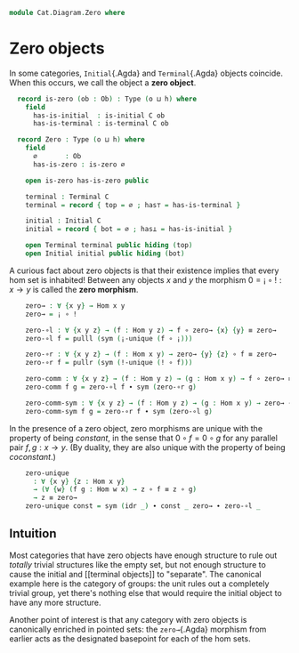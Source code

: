 <!--
```agda
open import Cat.Diagram.Terminal
open import Cat.Diagram.Initial
open import Cat.Prelude

import Cat.Reasoning
```
-->

```agda
module Cat.Diagram.Zero where

```

<!--
```agda
module _ {o h} (C : Precategory o h) where
  open Cat.Reasoning C
```
-->

# Zero objects

In some categories, `Initial`{.Agda} and `Terminal`{.Agda} objects
coincide. When this occurs, we call the object a **zero object**.

```agda
  record is-zero (ob : Ob) : Type (o ⊔ h) where
    field
      has-is-initial  : is-initial C ob
      has-is-terminal : is-terminal C ob

  record Zero : Type (o ⊔ h) where
    field
      ∅       : Ob
      has-is-zero : is-zero ∅

    open is-zero has-is-zero public

    terminal : Terminal C
    terminal = record { top = ∅ ; has⊤ = has-is-terminal }

    initial : Initial C
    initial = record { bot = ∅ ; has⊥ = has-is-initial }

    open Terminal terminal public hiding (top)
    open Initial initial public hiding (bot)
```

A curious fact about zero objects is that their existence implies that
every hom set is inhabited! Between any objects $x$ and $y$ the morphism
$0 = ¡ \circ ! : x \to y$ is called the **zero morphism**.

```agda
    zero→ : ∀ {x y} → Hom x y
    zero→ = ¡ ∘ !

    zero-∘l : ∀ {x y z} → (f : Hom y z) → f ∘ zero→ {x} {y} ≡ zero→
    zero-∘l f = pulll (sym (¡-unique (f ∘ ¡)))

    zero-∘r : ∀ {x y z} → (f : Hom x y) → zero→ {y} {z} ∘ f ≡ zero→
    zero-∘r f = pullr (sym (!-unique (! ∘ f)))

    zero-comm : ∀ {x y z} → (f : Hom y z) → (g : Hom x y) → f ∘ zero→ ≡ zero→ ∘ g
    zero-comm f g = zero-∘l f ∙ sym (zero-∘r g)

    zero-comm-sym : ∀ {x y z} → (f : Hom y z) → (g : Hom x y) → zero→ ∘ f ≡ g ∘ zero→
    zero-comm-sym f g = zero-∘r f ∙ sym (zero-∘l g)
```

In the presence of a zero object, zero morphisms are unique with the
property of being *constant*, in the sense that $0 \circ f = 0 \circ g$
for any parallel pair $f, g : x \to y$. (By duality, they are also
unique with the property of being *coconstant*.)

```agda
    zero-unique
      : ∀ {x y} {z : Hom x y}
      → (∀ {w} (f g : Hom w x) → z ∘ f ≡ z ∘ g)
      → z ≡ zero→
    zero-unique const = sym (idr _) ∙ const _ zero→ ∙ zero-∘l _
```

## Intuition

<!-- [TODO: Reed M, 15/02/2022]  Link to the category of groups -->

Most categories that have zero objects have enough structure to rule out
*totally* trivial structures like the empty set, but not enough
structure to cause the initial and [[terminal objects]] to "separate".
The canonical example here is the category of groups: the unit rules out
a completely trivial group, yet there's nothing else that would require
the initial object to have any more structure.

Another point of interest is that any category with zero objects is
canonically enriched in pointed sets: the `zero→`{.Agda} morphism from
earlier acts as the designated basepoint for each of the hom sets.

<!--
```agda
module _ {o h} {C : Precategory o h} where
  open Cat.Reasoning C
  private unquoteDecl is-zero-eqv = declare-record-iso is-zero-eqv (quote is-zero)
  private unquoteDecl zero-eqv = declare-record-iso zero-eqv (quote Zero)

  is-zero-is-prop : ∀ {x} → is-prop (is-zero C x)
  is-zero-is-prop = Iso→is-hlevel 1 is-zero-eqv (hlevel 1)

  instance
    HLevel-is-zero : ∀ {x} {n} → H-Level (is-zero C x) (1 + n)
    HLevel-is-zero = prop-instance is-zero-is-prop

  instance
    Extensional-Zero
      : ∀ {ℓr}
      → ⦃ sa : Extensional Ob ℓr ⦄
      → Extensional (Zero C) ℓr
    Extensional-Zero ⦃ sa ⦄ =
      embedding→extensional
        (Iso→Embedding zero-eqv ∙emb (fst , Subset-proj-embedding (λ _ → hlevel 1)))
        sa
```
-->
